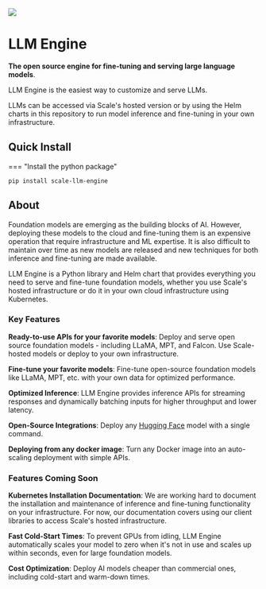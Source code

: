 <img src="https://static.remotasks.com/uploads/602b25a6e0984c00343d3b26/scale-1.png"/>

# LLM Engine

**The open source engine for fine-tuning and serving large language models**.

LLM Engine is the easiest way to customize and serve LLMs.

LLMs can be accessed via Scale's hosted version or by using the Helm charts in this repository to run model inference and fine-tuning in your own infrastructure.

## Quick Install

=== "Install the python package"
```commandline
pip install scale-llm-engine
```

## About

Foundation models are emerging as the building blocks of AI. However, deploying these models to the 
cloud and fine-tuning them is an expensive operation that require infrastructure and ML expertise. 
It is also difficult to maintain over time as new models are released and new techniques for both
inference and fine-tuning are made available.

LLM Engine is a Python library and Helm chart that provides
everything you need to serve and fine-tune foundation models, whether you use
Scale's hosted infrastructure or do it in your own cloud infrastructure using
Kubernetes.

### Key Features

**Ready-to-use APIs for your favorite models**: Deploy and serve
open source foundation models - including LLaMA, MPT, and Falcon.
Use Scale-hosted models or deploy to your own infrastructure.

**Fine-tune your favorite models**: Fine-tune open-source foundation
models like LLaMA, MPT, etc. with your own data for optimized performance.

**Optimized Inference**: LLM Engine provides inference APIs
for streaming responses and dynamically batching inputs for higher throughput
and lower latency.

**Open-Source Integrations**: Deploy any [Hugging Face](https://huggingface.co/)
model with a single command.

**Deploying from any docker image**: Turn any Docker image into an
auto-scaling deployment with simple APIs.

### Features Coming Soon

**Kubernetes Installation Documentation**: We are working hard to document the installation and 
maintenance of inference and fine-tuning functionality on your infrastructure.
For now, our documentation covers using our client libraries to access Scale's
hosted infrastructure.

**Fast Cold-Start Times**: To prevent GPUs from idling, LLM Engine
automatically scales your model to zero when it's not in use and scales up
within seconds, even for large foundation models.

**Cost Optimization**: Deploy AI models cheaper than commercial ones,
including cold-start and warm-down times.
